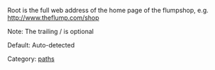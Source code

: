 Root is the full web address of the home page of the flumpshop, e.g. http://www.theflump.com/shop

Note: The trailing / is optional

Default: Auto-detected

Category: [paths](ConfigurationManager#Site_Paths_and_Directories.md)